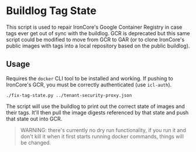 # Buildlog Tag State

This script is used to repair IronCore's Google Container Registry in case tags ever get out of sync with the buildlog. GCR is deprecated but this same script could be modified to move from GCR to GAR (or to clone IronCore's public images with tags into a local repository based on the public buildlog).

## Usage

Requires the `docker` CLI tool to be installed and working. If pushing to IronCore's GCR, you must be correctly authenticated (use `icl-auth`).

```console
./fix-tag-state.py ../tenant-security-proxy.json
```

The script will use the buildlog to print out the correct state of images and their tags. It'll then pull the image digests referenced by that state and push that state out into GCR.

> WARNING: there's currently no dry run functionality, if you run it and don't kill it when it first starts running docker commands, things will be changed.
